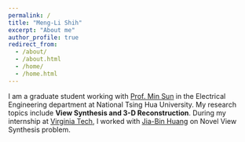 ```yaml
---
permalink: /
title: "Meng-Li Shih"
excerpt: "About me"
author_profile: true
redirect_from: 
  - /about/
  - /about.html
  - /home/
  - /home.html
---
```


I am a graduate student working with [Prof. Min Sun](https://aliensunmin.github.io/) in the Electrical Engineering department at National Tsing Hua University. My research topics include **View Synthesis and 3-D Reconstruction**. During my internship at [Virginia Tech](https://ece.vt.edu/), I worked with [Jia-Bin Huang](https://filebox.ece.vt.edu/~jbhuang/) on Novel View Synthesis problem.
